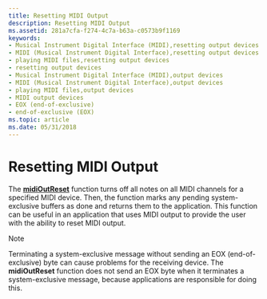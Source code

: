 ```yaml
---
title: Resetting MIDI Output
description: Resetting MIDI Output
ms.assetid: 281a7cfa-f274-4c7a-b63a-c0573b9f1169
keywords:
- Musical Instrument Digital Interface (MIDI),resetting output devices
- MIDI (Musical Instrument Digital Interface),resetting output devices
- playing MIDI files,resetting output devices
- resetting output devices
- Musical Instrument Digital Interface (MIDI),output devices
- MIDI (Musical Instrument Digital Interface),output devices
- playing MIDI files,output devices
- MIDI output devices
- EOX (end-of-exclusive)
- end-of-exclusive (EOX)
ms.topic: article
ms.date: 05/31/2018
---
```


# Resetting MIDI Output

The [**midiOutReset**](https://msdn.microsoft.com/library/Dd798479(v=VS.85).aspx) function turns off all notes on all MIDI channels for a specified MIDI device. Then, the function marks any pending system-exclusive buffers as done and returns them to the application. This function can be useful in an application that uses MIDI output to provide the user with the ability to reset MIDI output.

> [!Note]  
> Terminating a system-exclusive message without sending an EOX (end-of-exclusive) byte can cause problems for the receiving device. The **midiOutReset** function does not send an EOX byte when it terminates a system-exclusive message, because applications are responsible for doing this.

 

 

 




